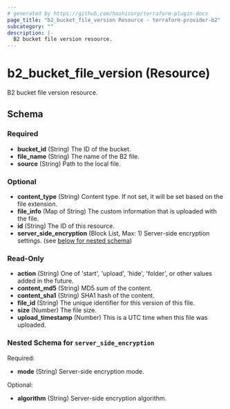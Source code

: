 ```yaml
---
# generated by https://github.com/hashicorp/terraform-plugin-docs
page_title: "b2_bucket_file_version Resource - terraform-provider-b2"
subcategory: ""
description: |-
  B2 bucket file version resource.
---
```


# b2_bucket_file_version (Resource)

B2 bucket file version resource.



<!-- schema generated by tfplugindocs -->
## Schema

### Required

- **bucket_id** (String) The ID of the bucket.
- **file_name** (String) The name of the B2 file.
- **source** (String) Path to the local file.

### Optional

- **content_type** (String) Content type. If not set, it will be set based on the file extension.
- **file_info** (Map of String) The custom information that is uploaded with the file.
- **id** (String) The ID of this resource.
- **server_side_encryption** (Block List, Max: 1) Server-side encryption settings. (see [below for nested schema](#nestedblock--server_side_encryption))

### Read-Only

- **action** (String) One of 'start', 'upload', 'hide', 'folder', or other values added in the future.
- **content_md5** (String) MD5 sum of the content.
- **content_sha1** (String) SHA1 hash of the content.
- **file_id** (String) The unique identifier for this version of this file.
- **size** (Number) The file size.
- **upload_timestamp** (Number) This is a UTC time when this file was uploaded.

<a id="nestedblock--server_side_encryption"></a>
### Nested Schema for `server_side_encryption`

Required:

- **mode** (String) Server-side encryption mode.

Optional:

- **algorithm** (String) Server-side encryption algorithm.


